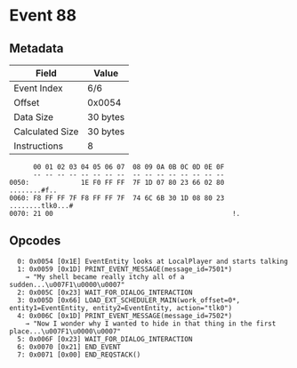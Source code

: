 # Event 88

## Metadata

| Field           | Value    |
|-----------------|----------|
| Event Index     | 6/6      |
| Offset          | 0x0054   |
| Data Size       | 30 bytes |
| Calculated Size | 30 bytes |
| Instructions    | 8        |

```
      00 01 02 03 04 05 06 07  08 09 0A 0B 0C 0D 0E 0F
      -- -- -- -- -- -- -- --  -- -- -- -- -- -- -- --
0050:             1E F0 FF FF  7F 1D 07 80 23 66 02 80      ........#f..
0060: F8 FF FF 7F F8 FF FF 7F  74 6C 6B 30 1D 08 80 23  ........tlk0...#
0070: 21 00                                             !.              
```

## Opcodes

```
  0: 0x0054 [0x1E] EventEntity looks at LocalPlayer and starts talking
  1: 0x0059 [0x1D] PRINT_EVENT_MESSAGE(message_id=7501*)
    → "My shell became really itchy all of a sudden...\u007F1\u0000\u0007"
  2: 0x005C [0x23] WAIT_FOR_DIALOG_INTERACTION
  3: 0x005D [0x66] LOAD_EXT_SCHEDULER_MAIN(work_offset=0*, entity1=EventEntity, entity2=EventEntity, action="tlk0")
  4: 0x006C [0x1D] PRINT_EVENT_MESSAGE(message_id=7502*)
    → "Now I wonder why I wanted to hide in that thing in the first place...\u007F1\u0000\u0007"
  5: 0x006F [0x23] WAIT_FOR_DIALOG_INTERACTION
  6: 0x0070 [0x21] END_EVENT
  7: 0x0071 [0x00] END_REQSTACK()
```

